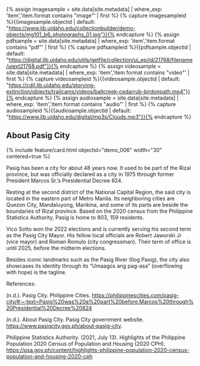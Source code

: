 {% assign imagesample = site.data[site.metadata] | where_exp: 'item','item.format contains "image"' | first %}
{% capture imagesampleid %}{{imagesample.objectid | default: "https://www.lib.uidaho.edu/collectionbuilder/demo-objects/mg101_b6_photographs_01.jpg"}}{% endcapture %}
{% assign pdfsample = site.data[site.metadata] | where_exp: 'item','item.format contains "pdf"' | first %}
{% capture pdfsampleid %}{{pdfsample.objectid | default: "https://digital.lib.uidaho.edu/utils/getfile/collection/ui_ep/id/21768/filename/uiext21768.pdf"}}{% endcapture %}
{% assign videosample = site.data[site.metadata] | where_exp: 'item','item.format contains "video"' | first %}
{% capture videosampleid %}{{videosample.objectid | default: "https://cdil.lib.uidaho.edu/storying-extinction/objects/trailcams/videos/ballcreek-cedarrub-birdonpath.mp4"}}{% endcapture %}
{% assign audiosample = site.data[site.metadata] | where_exp: 'item','item.format contains "audio"' | first %}
{% capture audiosampleid %}{{audiosample.objectid | default: "https://www.lib.uidaho.edu/digital/mp3s/Clouds.mp3"}}{% endcapture %}

## About Pasig City

{% include feature/card.html objectid="demo_006" width="30" centered=true %}

Pasig has been a city for about 48 years now. It used to be part of the Rizal province, but was officially declared as a city in 1975 through former President Marcos Sr.’s Presidential Decree 824. 

Resting at the second district of the National Capital Region, the said city is located in the eastern part of Metro Manila. Its neighboring cities are Quezon City, Mandaluyong, Marikina, and some of its parts are beside the boundaries of Rizal province. Based on the 2020 census from the Philippine Statistics Authority, Pasig is home to 803, 159 residents. 

Vico Sotto won the 2022 elections and is currently serving his second term as the Pasig City Mayor. His fellow local officials are Robert Jaworski Jr (vice mayor) and Roman Romulo (city congressman). Their term of office is until 2025, before the midterm elections.

Besides iconic landmarks such as the Pasig River (Ilog Pasig), the city also showcases its identity through its “Umaagos ang pag-asa” (overflowing with hope) is the tagline.

References: 
<p>(n.d.). Pasig City. Philippine Cities. <a href="https://philippinescities.com/pasig-city/#:~:text=Pasig%20was%20a%20part%20before,Marcos%20through%20Presidential%20Decree%20824">https://philippinescities.com/pasig-city/#:~:text=Pasig%20was%20a%20part%20before,Marcos%20through%20Presidential%20Decree%20824</a></p>

(n.d.). About Pasig City. Pasig City government website. https://www.pasigcity.gov.ph/about-pasig-city.   

Philippine Statistics Authority. (2021, July 13). Highlights of the Philippine Population 2020 Census of Population and Housing (2020 CPH). https://psa.gov.ph/content/highlights-philippine-population-2020-census-population-and-housing-2020-cph
